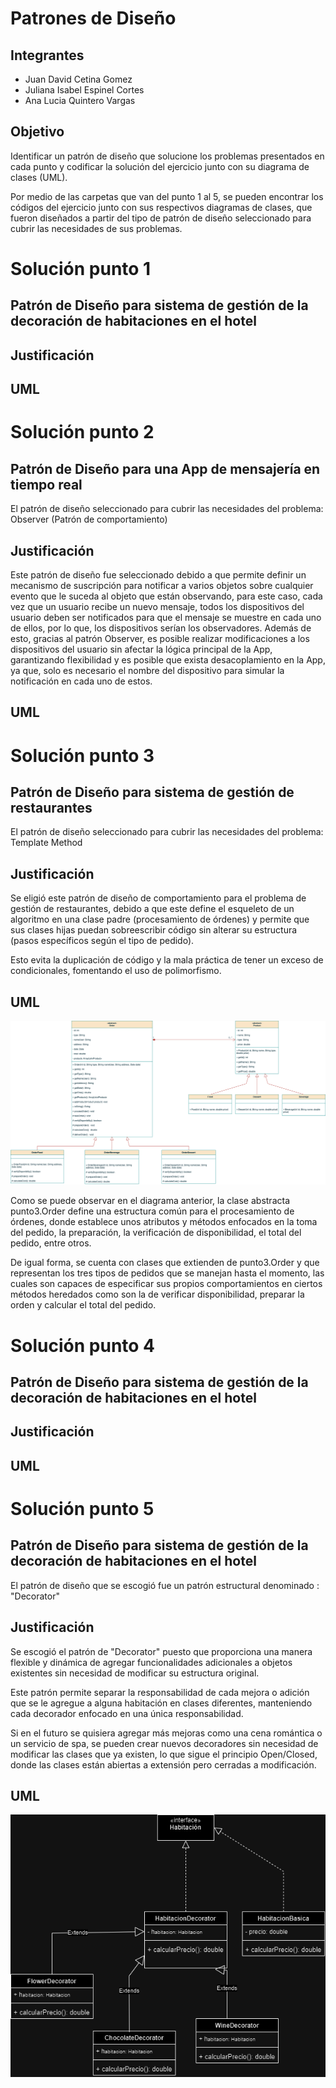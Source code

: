 # Patrones de Diseño

## Integrantes
+ Juan David Cetina Gomez
+ Juliana Isabel Espinel Cortes
+ Ana Lucia Quintero Vargas

## Objetivo
Identificar un patrón de diseño que solucione los problemas presentados en cada punto y codificar la solución del ejercicio junto con su diagrama de clases (UML).

Por medio de las carpetas que van del punto 1 al 5, se pueden encontrar los códigos del ejercicio junto con sus respectivos diagramas de clases, que fueron diseñados a partir del tipo de patrón de diseño seleccionado para cubrir las necesidades de sus problemas.


# Solución punto 1

## Patrón de Diseño para sistema de gestión de la decoración de habitaciones en el hotel

## Justificación

## UML


# Solución punto 2

## Patrón de Diseño para una App de mensajería en tiempo real

El patrón de diseño seleccionado para cubrir las necesidades del problema: Observer (Patrón de comportamiento)

## Justificación

Este patrón de diseño fue seleccionado debido a que permite definir un mecanismo de suscripción para notificar a varios objetos sobre cualquier evento que le suceda al objeto que están observando, para este caso, cada vez que un usuario recibe un nuevo mensaje, todos los dispositivos del usuario deben ser notificados para que el mensaje se muestre en cada uno de ellos, por lo que, los dispositivos serían los observadores. Además de esto, gracias al patrón Observer, es posible realizar modificaciones a los dispositivos del usuario sin afectar la lógica principal de la App, garantizando flexibilidad y es posible que exista desacoplamiento en la App, ya que, solo es necesario el nombre del dispositivo para simular la notificación en cada uno de estos.

## UML


# Solución punto 3

## Patrón de Diseño para sistema de gestión de restaurantes

El patrón de diseño seleccionado para cubrir las necesidades del problema: Template Method

## Justificación

Se eligió este patrón de diseño de comportamiento para el problema de gestión de restaurantes, debido a que este define el esqueleto de un algoritmo en una clase padre (procesamiento de órdenes) y permite que sus clases hijas puedan sobreescribir código sin alterar su estructura (pasos específicos según el tipo de pedido).

Esto evita la duplicación de código y la mala práctica de tener un exceso de condicionales, fomentando el uso de polimorfismo.

## UML
![Diagrama de clase](soluciones/punto3/GestionOrdenes.png)

Como se puede observar en el diagrama anterior, la clase abstracta punto3.Order define una estructura común para el procesamiento de órdenes, donde establece unos atributos y métodos enfocados en la toma del pedido, la preparación, la verificación de disponibilidad, el total del pedido, entre otros.

De igual forma, se cuenta con clases que extienden de punto3.Order y que representan los tres tipos de pedidos que se manejan hasta el momento, las cuales son capaces de especificar sus propios comportamientos en ciertos métodos heredados como son la de verificar disponibilidad, preparar la orden y calcular el total del pedido.


# Solución punto 4

## Patrón de Diseño para sistema de gestión de la decoración de habitaciones en el hotel

## Justificación

## UML


# Solución punto 5

## Patrón de Diseño para sistema de gestión de la decoración de habitaciones en el hotel
El patrón de diseño que se escogió fue un patrón estructural denominado : "Decorator" 


## Justificación 
Se escogió el patrón de "Decorator" puesto que proporciona una manera flexible y dinámica de agregar funcionalidades adicionales a objetos existentes sin necesidad de modificar su estructura original. 

Este patrón permite separar la responsabilidad de cada mejora o adición que se le agregue a alguna habitación en clases diferentes, manteniendo cada decorador enfocado en una única responsabilidad. 

Si en el futuro se quisiera agregar más mejoras como una cena romántica o un servicio de spa, se pueden crear nuevos decoradores sin necesidad de modificar las clases que ya existen, lo que sigue el principio Open/Closed, donde las clases están abiertas a extensión pero cerradas a modificación.

## UML
![Diagrama de clase](soluciones/punto5/punto5-uml.drawio.png)

